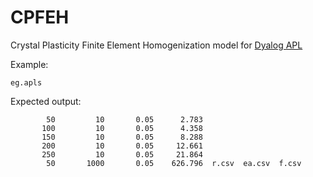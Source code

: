 # CPFEH

Crystal Plasticity Finite Element Homogenization model for
[Dyalog APL](https://www.dyalog.com/)

Example:

    eg.apls

Expected output:

            50         10       0.05      2.783
           100         10       0.05      4.358
           150         10       0.05      8.288
           200         10       0.05     12.661
           250         10       0.05     21.864
            50       1000       0.05    626.796  r.csv  ea.csv  f.csv

